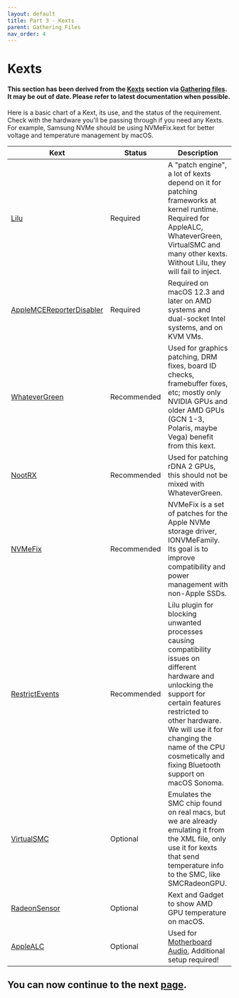 ```yaml
---
layout: default
title: Part 3 - Kexts
parent: Gathering Files
nav_order: 4
---
```


# Kexts
#### This section has been derived from the <a href="https://dortania.github.io/OpenCore-Install-Guide/ktext.html#kexts">Kexts</a> section via <a href="https://dortania.github.io/OpenCore-Install-Guide/ktext.html">Gathering files</a>. It may be out of date. Please refer to latest documentation when possible.

Here is a basic chart of a Kext, its use, and the status of the requirement. Check with the hardware you'll be passing through if you need any Kexts. For example, Samsung NVMe should be using NVMeFix.kext for better voltage and temperature management by macOS.

| Kext  | Status | Description | 
| ----- | ----- | ----- |
| [Lilu](https://github.com/acidanthera/Lilu) | Required | A "patch engine", a lot of kexts depend on it for patching frameworks at kernel runtime. Required for AppleALC, WhateverGreen, VirtualSMC and many other kexts. Without Lilu, they will fail to inject. |
| [AppleMCEReporterDisabler](https://github.com/acidanthera/bugtracker/files/3703498/AppleMCEReporterDisabler.kext.zip) | Required | Required on macOS 12.3 and later on AMD systems and dual-socket Intel systems, and on KVM VMs. |
| [WhateverGreen](https://github.com/acidanthera/WhateverGreen) | Recommended | Used for graphics patching, DRM fixes, board ID checks, framebuffer fixes, etc; mostly only NVIDIA GPUs and older AMD GPUs (GCN 1-3, Polaris, maybe Vega) benefit from this kext. |
| [NootRX](https://github.com/ChefKissInc/NootRX) | Recommended | Used for patching rDNA 2 GPUs, this should not be mixed with WhateverGreen. |
| [NVMeFix](https://github.com/acidanthera/NVMeFix) | Recommended | NVMeFix is a set of patches for the Apple NVMe storage driver, IONVMeFamily. Its goal is to improve compatibility and power management with non-Apple SSDs. |
| [RestrictEvents](https://github.com/ExtremeXT/RestrictEvents) | Recommended | Lilu plugin for blocking unwanted processes causing compatibility issues on different hardware and unlocking the support for certain features restricted to other hardware. We will use it for changing the name of the CPU cosmetically and fixing Bluetooth support on macOS Sonoma. |
| [VirtualSMC](https://github.com/acidanthera/VirtualSMC) | Optional | Emulates the SMC chip found on real macs, but we are already emulating it from the XML file, only use it for kexts that send temperature info to the SMC, like SMCRadeonGPU. |
| [RadeonSensor](https://github.com/NootInc/RadeonSensor) | Optional | Kext and Gadget to show AMD GPU temperature on macOS. |
| [AppleALC](https://github.com/acidanthera/AppleALC) | Optional | Used for [Motherboard Audio](../../writeups/04-MotherboardAudio/index), Additional setup required! |

## You can now continue to the next <a href="04-Tools.html">page</a>.
